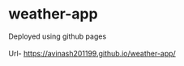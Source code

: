 # weather-app

Deployed using github pages <br><br>
Url- https://avinash201199.github.io/weather-app/
